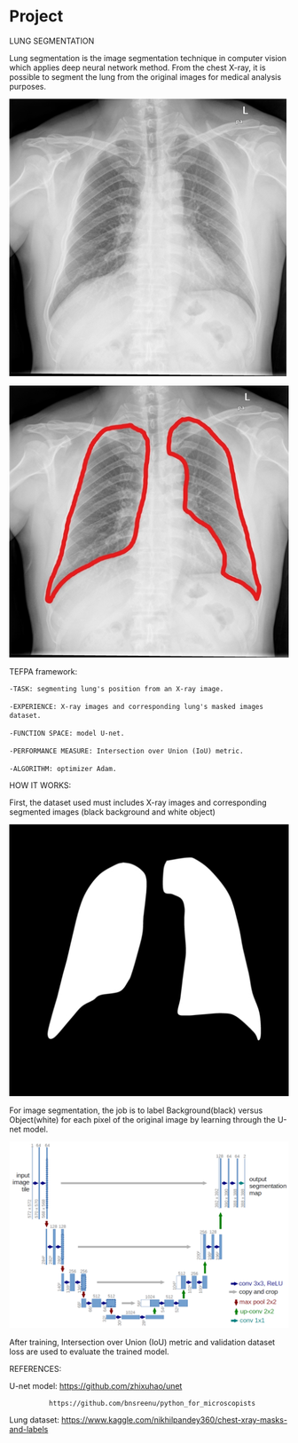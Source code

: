 # Project
LUNG SEGMENTATION


Lung segmentation is the image segmentation technique in computer vision which applies deep neural network method. From the chest X-ray, it is possible to segment the lung from the original images for medical analysis purposes.

![alt text](https://github.com/phatnguyen1190/Project/blob/master/origin.jpg?raw=true) 

![alt text](https://github.com/phatnguyen1190/Project/blob/master/lung_position.jpg?raw=true)


TEFPA framework:

    -TASK: segmenting lung's position from an X-ray image.
    
    -EXPERIENCE: X-ray images and corresponding lung's masked images dataset.
    
    -FUNCTION SPACE: model U-net. 
    
    -PERFORMANCE MEASURE: Intersection over Union (IoU) metric.
    
    -ALGORITHM: optimizer Adam.
    
HOW IT WORKS:

First, the dataset used must includes X-ray images and corresponding segmented images (black background and white object)

![alt text](https://github.com/phatnguyen1190/Project/blob/master/mask.jpg?raw=true)

For image segmentation, the job is to label Background(black) versus Object(white) for each pixel of the original image by learning through the U-net model.

![alt text](https://github.com/phatnguyen1190/Project/blob/master/u-net-architecture.png?raw=true) 

After training, Intersection over Union (IoU) metric and validation dataset loss are used to evaluate the trained model.


REFERENCES:

U-net model:  https://github.com/zhixuhao/unet

              https://github.com/bnsreenu/python_for_microscopists

Lung dataset: https://www.kaggle.com/nikhilpandey360/chest-xray-masks-and-labels

